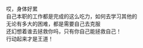 &nbsp;&nbsp;&nbsp;&nbsp;哎，身体好累<br/>
&nbsp;&nbsp;&nbsp;&nbsp;自己本职的工作都是完成的这么吃力，如何去学习其他的<br/>
&nbsp;&nbsp;&nbsp;&nbsp;无论有多大的困难，都是需要自己去克服<br/>
&nbsp;&nbsp;&nbsp;&nbsp;还幻想着谁去拯救你吗，只有你自己能拯救自己！<br/>
&nbsp;&nbsp;&nbsp;&nbsp;行动起来才是王道！<br/>
